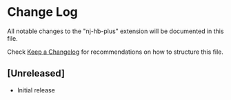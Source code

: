 # Change Log

All notable changes to the "nj-hb-plus" extension will be documented in this file.

Check [Keep a Changelog](http://keepachangelog.com/) for recommendations on how to structure this file.

## [Unreleased]

- Initial release